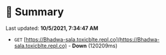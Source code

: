 # 📖 Summary
Last updated: **10/5/2021, 7:34:47 AM**

- `GET` [https://Bhadwa-sala.toxicblte.repl.co](https://Bhadwa-sala.toxicblte.repl.co) - **Down** (120209ms)
